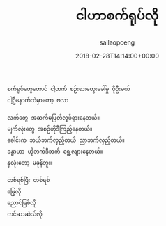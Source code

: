 ﻿---
_last_editor_used_jetpack: block-editor
_publicize_job_id: "59331763631"
_wp_old_date: "2021-06-08"
author: sailaopoeng
categories:
  - poems
date: "2018-02-28T14:14:00+00:00"
parent_post_id: null
post_id: "103"
timeline_notification: "1623110180"
title: ငါဟာစက်ရုပ်လို
url: /2018/02/28/ငါဟာစက်ရုပ်လို/

---
```
စက်ရုပ်တွေတောင် ငါ့ထက် စဉ်းစားတွေးခေါ်မှု ပိုဦးမယ်
ငါ့ဦနှောက်ထဲမှာတော့ ဗလာ

လက်တွေ အဆက်မပြတ်လှုပ်ရှားနေတယ်။
မျက်လုံးတွေ အစဉ်ဟိုဒီကြည့်နေတယ်။
ခေါင်းက ဘယ်ဘက်လှည့်တယ် ညာဘက်လှည့်တယ်။
ခန္ဓာဟာ ဟိုဘက်ဒီဘက် ရွေ့လျားနေတယ်။
နှလုံးတော့ မခုန်ဘူး။

တစ်ရစ်ပြီး တစ်ရစ်
မြွေလို
ညောင်မြစ်လို
ကင်ဆာဆဲလ်လို
```
